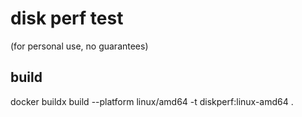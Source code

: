 # disk perf test
(for personal use, no guarantees)

## build

docker buildx build --platform linux/amd64 -t diskperf:linux-amd64 .